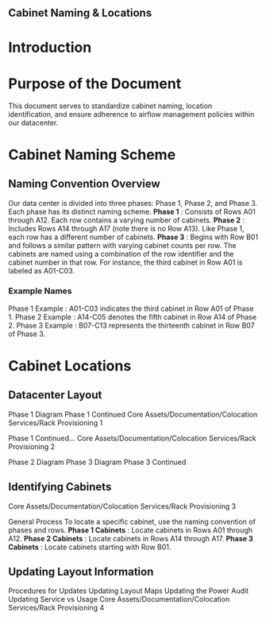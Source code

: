 ## Cabinet Naming & Locations 

# Introduction 

# Purpose of the Document 

This document serves to standardize cabinet naming, location identification, and ensure adherence to airflow management policies within our datacenter. 

# Cabinet Naming Scheme 

## Naming Convention Overview 

Our data center is divided into three phases: Phase 1, Phase 2, and Phase 3. Each phase has its distinct naming scheme. **Phase 1** : Consists of Rows A01 through A12. Each row contains a varying number of cabinets. **Phase 2** : Includes Rows A14 through A17 (note there is no Row A13). Like Phase 1, each row has a different number of cabinets. **Phase 3** : Begins with Row B01 and follows a similar pattern with varying cabinet counts per row. The cabinets are named using a combination of the row identifier and the cabinet number in that row. For instance, the third cabinet in Row A01 is labeled as A01-C03. 

### Example Names 

 Phase 1 Example : A01-C03 indicates the third cabinet in Row A01 of Phase 1. Phase 2 Example : A14-C05 denotes the fifth cabinet in Row A14 of Phase 2. Phase 3 Example : B07-C13 represents the thirteenth cabinet in Row B07 of Phase 3. 

# Cabinet Locations 

## Datacenter Layout 

Phase 1 Diagram Phase 1 Continued Core Assets/Documentation/Colocation Services/Rack Provisioning 1 


Phase 1 Continued... Core Assets/Documentation/Colocation Services/Rack Provisioning 2 


Phase 2 Diagram Phase 3 Diagram Phase 3 Continued 

## Identifying Cabinets 

Core Assets/Documentation/Colocation Services/Rack Provisioning 3 


General Process To locate a specific cabinet, use the naming convention of phases and rows. **Phase 1 Cabinets** : Locate cabinets in Rows A01 through A12. **Phase 2 Cabinets** : Locate cabinets in Rows A14 through A17. **Phase 3 Cabinets** : Locate cabinets starting with Row B01. 

## Updating Layout Information 

Procedures for Updates Updating Layout Maps Updating the Power Audit Updating Service vs Usage Core Assets/Documentation/Colocation Services/Rack Provisioning 4 


